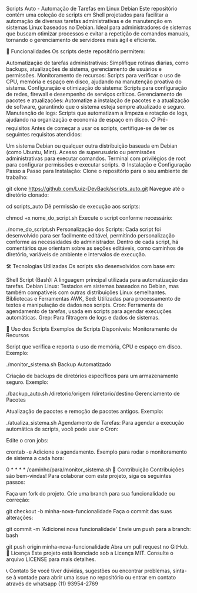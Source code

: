 Scripts Auto - Automação de Tarefas em Linux Debian
Este repositório contém uma coleção de scripts em Shell projetados para facilitar a automação de diversas tarefas administrativas e de manutenção em sistemas Linux baseados no Debian. Ideal para administradores de sistemas que buscam otimizar processos e evitar a repetição de comandos manuais, tornando o gerenciamento de servidores mais ágil e eficiente.

🚀 Funcionalidades
Os scripts deste repositório permitem:

Automatização de tarefas administrativas: Simplifique rotinas diárias, como backups, atualizações de sistema, gerenciamento de usuários e permissões.
Monitoramento de recursos: Scripts para verificar o uso de CPU, memória e espaço em disco, ajudando na manutenção proativa do sistema.
Configuração e otimização do sistema: Scripts para configuração de redes, firewall e desempenho de serviços críticos.
Gerenciamento de pacotes e atualizações: Automatize a instalação de pacotes e a atualização de software, garantindo que o sistema esteja sempre atualizado e seguro.
Manutenção de logs: Scripts que automatizam a limpeza e rotação de logs, ajudando na organização e economia de espaço em disco.
📋 Pré-requisitos
Antes de começar a usar os scripts, certifique-se de ter os seguintes requisitos atendidos:

Um sistema Debian ou qualquer outra distribuição baseada em Debian (como Ubuntu, Mint).
Acesso de superusuário ou permissões administrativas para executar comandos.
Terminal com privilégios de root para configurar permissões e executar scripts.
⚙️ Instalação e Configuração
Passo a Passo para Instalação:
Clone o repositório para o seu ambiente de trabalho:


git clone https://github.com/Luiz-DevBack/scripts_auto.git
Navegue até o diretório clonado:


cd scripts_auto
Dê permissão de execução aos scripts:


chmod +x nome_do_script.sh
Execute o script conforme necessário:


./nome_do_script.sh
Personalização dos Scripts:
Cada script foi desenvolvido para ser facilmente editável, permitindo personalização conforme as necessidades do administrador.
Dentro de cada script, há comentários que orientam sobre as seções editáveis, como caminhos de diretório, variáveis de ambiente e intervalos de execução.


🛠 Tecnologias Utilizadas
Os scripts são desenvolvidos com base em:

Shell Script (Bash): A linguagem principal utilizada para automatização das tarefas.
Debian Linux: Testados em sistemas baseados no Debian, mas também compatíveis com outras distribuições Linux semelhantes.
Bibliotecas e Ferramentas
AWK, Sed: Utilizadas para processamento de textos e manipulação de dados nos scripts.
Cron: Ferramenta de agendamento de tarefas, usada em scripts para agendar execuções automáticas.
Grep: Para filtragem de logs e dados de sistemas.


🚀 Uso dos Scripts
Exemplos de Scripts Disponíveis:
Monitoramento de Recursos

Script que verifica e reporta o uso de memória, CPU e espaço em disco.
Exemplo:


./monitor_sistema.sh
Backup Automatizado

Criação de backups de diretórios específicos para um armazenamento seguro.
Exemplo:


./backup_auto.sh /diretorio/origem /diretorio/destino
Gerenciamento de Pacotes

Atualização de pacotes e remoção de pacotes antigos.
Exemplo:

./atualiza_sistema.sh
Agendamento de Tarefas:
Para agendar a execução automática de scripts, você pode usar o Cron:

Edite o cron jobs:

crontab -e
Adicione o agendamento. Exemplo para rodar o monitoramento de sistema a cada hora:

0 * * * * /caminho/para/monitor_sistema.sh
🔧 Contribuição
Contribuições são bem-vindas! Para colaborar com este projeto, siga os seguintes passos:

Faça um fork do projeto.
Crie uma branch para sua funcionalidade ou correção:

git checkout -b minha-nova-funcionalidade
Faça o commit das suas alterações:

git commit -m 'Adicionei nova funcionalidade'
Envie um push para a branch:
bash

git push origin minha-nova-funcionalidade
Abra um pull request no GitHub.
📜 Licença
Este projeto está licenciado sob a Licença MIT. Consulte o arquivo LICENSE para mais detalhes.

📞 Contato
Se você tiver dúvidas, sugestões ou encontrar problemas, sinta-se à vontade para abrir uma issue no repositório ou entrar em contato através de whatsapp (11) 93954-2769
